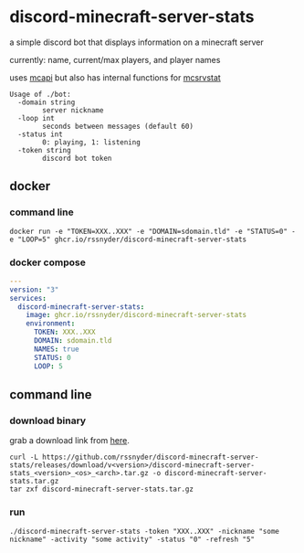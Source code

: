 # discord-minecraft-server-stats

a simple discord bot that displays information on a minecraft server

currently: name, current/max players, and player names

uses [mcapi](https://mcapi.us) but also has internal functions for [mcsrvstat](https://api.mcsrvstat.us/)

```text
Usage of ./bot:
  -domain string
        server nickname
  -loop int
        seconds between messages (default 60)
  -status int
        0: playing, 1: listening
  -token string
        discord bot token
```

## docker

### command line

```shell
docker run -e "TOKEN=XXX..XXX" -e "DOMAIN=sdomain.tld" -e "STATUS=0" -e "LOOP=5" ghcr.io/rssnyder/discord-minecraft-server-stats
```

### docker compose

```yaml
---
version: "3"
services:
  discord-minecraft-server-stats:
    image: ghcr.io/rssnyder/discord-minecraft-server-stats
    environment:
      TOKEN: XXX..XXX
      DOMAIN: sdomain.tld
      NAMES: true
      STATUS: 0
      LOOP: 5
```

## command line

### download binary

grab a download link from [here](https://github.com/rssnyder/discord-minecraft-server-stats/releases).
```shell
curl -L https://github.com/rssnyder/discord-minecraft-server-stats/releases/download/v<version>/discord-minecraft-server-stats_<version>_<os>_<arch>.tar.gz -o discord-minecraft-server-stats.tar.gz
tar zxf discord-minecraft-server-stats.tar.gz
```

### run

```shell
./discord-minecraft-server-stats -token "XXX..XXX" -nickname "some nickname" -activity "some activity" -status "0" -refresh "5"
```
